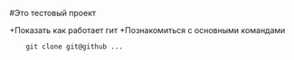#Это тестовый проект

+Показать как работает гит
+Познакомиться с основными командами

```
 	git clone git@github ...

```